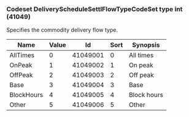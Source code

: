 ### Codeset DeliveryScheduleSettlFlowTypeCodeSet type int (41049)

Specifies the commodity delivery flow type.

| Name       | Value | Id       | Sort | Synopsis    |
|------------|-------|----------|------|-------------|
| AllTimes   | 0     | 41049001 | 0    | All times   |
| OnPeak     | 1     | 41049002 | 1    | On peak     |
| OffPeak    | 2     | 41049003 | 2    | Off peak    |
| Base       | 3     | 41049004 | 3    | Base        |
| BlockHours | 4     | 41049005 | 4    | Block hours |
| Other      | 5     | 41049006 | 5    | Other       |

